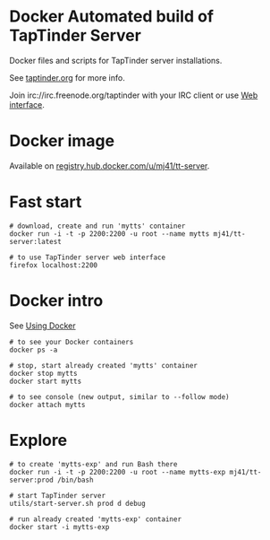Docker Automated build of TapTinder Server
==========================================

Docker files and scripts for TapTinder server installations.

See [taptinder.org](http://www.taptinder.org) for more info.

Join irc://irc.freenode.org/taptinder with your IRC client or use [Web interface](https://webchat.freenode.net/?channels=taptinder).

Docker image
============

Available on [registry.hub.docker.com/u/mj41/tt-server](https://registry.hub.docker.com/u/mj41/tt-server/).

Fast start
==========

    # download, create and run 'mytts' container
    docker run -i -t -p 2200:2200 -u root --name mytts mj41/tt-server:latest

    # to use TapTinder server web interface
    firefox localhost:2200

Docker intro
============

See [Using Docker](https://docs.docker.com/userguide/usingdocker/)

    # to see your Docker containers
    docker ps -a

    # stop, start already created 'mytts' container
    docker stop mytts
    docker start mytts

    # to see console (new output, similar to --follow mode)
    docker attach mytts

Explore
=======

    # to create 'mytts-exp' and run Bash there
    docker run -i -t -p 2200:2200 -u root --name mytts-exp mj41/tt-server:prod /bin/bash

    # start TapTinder server
    utils/start-server.sh prod d debug

    # run already created 'mytts-exp' container
    docker start -i mytts-exp
